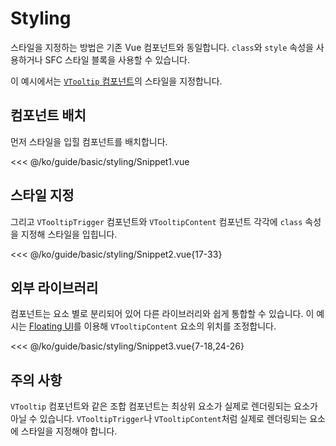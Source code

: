 <script setup lang="ts">
import Snippet1 from "./Snippet1.vue";
import Snippet2 from "./Snippet2.vue";
import Snippet3 from "./Snippet3.vue";
</script>

# Styling

스타일을 지정하는 방법은 기존 Vue 컴포넌트와 동일합니다. `class`와 `style` 속성을 사용하거나 SFC 스타일 블록을 사용할 수 있습니다.

이 예시에서는 [`VTooltip` 컴포넌트](/ko/components/tooltip/)의 스타일을 지정합니다.

## 컴포넌트 배치

먼저 스타일을 입힐 컴포넌트를 배치합니다.

<VComponentPreview style="justify-content: flex-start; gap: 0; height: 90px;">
  <Snippet1 />
</VComponentPreview>

<<< @/ko/guide/basic/styling/Snippet1.vue

## 스타일 지정

그리고 `VTooltipTrigger` 컴포넌트와 `VTooltipContent` 컴포넌트 각각에 `class` 속성을 지정해 스타일을 입힙니다.

<VComponentPreview style="justify-content: flex-start; gap: 0; height: 116px;">
  <Snippet2 />
</VComponentPreview>

<<< @/ko/guide/basic/styling/Snippet2.vue{17-33}

## 외부 라이브러리

컴포넌트는 요소 별로 분리되어 있어 다른 라이브러리와 쉽게 통합할 수 있습니다. 이 예시는 [Floating UI](https://floating-ui.com/)를 이용해 `VTooltipContent` 요소의 위치를 조정합니다.

<VComponentPreview style="justify-content: flex-start; gap: 0;">
  <Snippet3 />
</VComponentPreview>

<<< @/ko/guide/basic/styling/Snippet3.vue{7-18,24-26}

## 주의 사항

`VTooltip` 컴포넌트와 같은 조합 컴포넌트는 최상위 요소가 실제로 렌더링되는 요소가 아닐 수 있습니다. `VTooltipTrigger`나 `VTooltipContent`처럼 실제로 렌더링되는 요소에 스타일을 지정해야 합니다.
